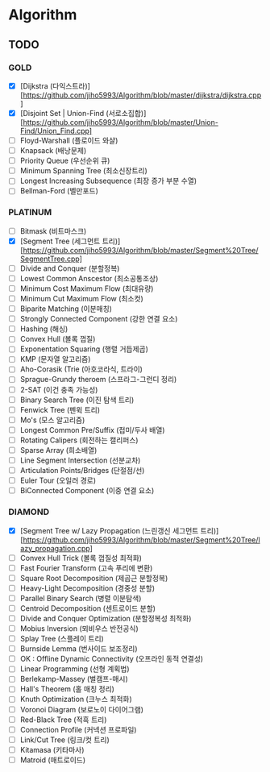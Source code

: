 # Algorithm

## TODO
### GOLD
- [X] [Dijkstra (다익스트라)][https://github.com/jiho5993/Algorithm/blob/master/dijkstra/dijkstra.cpp]
- [X] [Disjoint Set | Union-Find (서로소집합)][https://github.com/jiho5993/Algorithm/blob/master/Union-Find/Union_Find.cpp]
- [ ] Floyd-Warshall (플로이드 와샬)
- [ ] Knapsack (배낭문제)
- [ ] Priority Queue (우선순위 큐)
- [ ] Minimum Spanning Tree (최소신장트리)
- [ ] Longest Increasing Subsequence (최장 증가 부분 수열)
- [ ] Bellman-Ford (벨만포드)
### PLATINUM
- [ ] Bitmask (비트마스크)
- [X] [Segment Tree (세그먼트 트리)][https://github.com/jiho5993/Algorithm/blob/master/Segment%20Tree/SegmentTree.cpp]
- [ ] Divide and Conquer (분할정복)
- [ ] Lowest Common Anscestor (최소공통조상)
- [ ] Minimum Cost Maximum Flow (최대유량)
- [ ] Minimum Cut Maximum Flow (최소컷)
- [ ] Biparite Matching (이분매칭)
- [ ] Strongly Connected Component (강한 연결 요소)
- [ ] Hashing (해싱)
- [ ] Convex Hull (볼록 껍질)
- [ ] Exponentation Squaring (행렬 거듭제곱)
- [ ] KMP (문자열 알고리즘)
- [ ] Aho-Corasik (Trie (아호코라식, 트라이)
- [ ] Sprague-Grundy theroem (스프라그-그런디 정리)
- [ ] 2-SAT (이건 충족 가능성)
- [ ] Binary Search Tree (이진 탐색 트리)
- [ ] Fenwick Tree (펜윅 트리)
- [ ] Mo's (모스 알고리즘)
- [ ] Longest Common Pre/Suffix (접미/두사 배열)
- [ ] Rotating Calipers (회전하는 캘리퍼스)
- [ ] Sparse Array (희소배열)
- [ ] Line Segment Intersection (선분교차)
- [ ] Articulation Points/Bridges (단절점/선)
- [ ]  Euler Tour (오일러 경로)
- [ ] BiConnected Component (이중 연결 요소)
### DIAMOND
- [X] [Segment Tree w/ Lazy Propagation (느린갱신 세그먼트 트리)][https://github.com/jiho5993/Algorithm/blob/master/Segment%20Tree/lazy_propagation.cpp]
- [ ] Convex Hull Trick (볼록 껍질성 최적화)
- [ ] Fast Fourier Transform (고속 푸리에 변환)
- [ ] Square Root Decomposition (제곱근 분할정복)
- [ ] Heavy-Light Decomposition (경중성 분할)
- [ ] Parallel Binary Search (병렬 이분탐색)
- [ ] Centroid Decomposition (센트로이드 분할)
- [ ] Divide and Conquer Optimization (분할정복성 최적화)
- [ ] Mobius Inversion (뫼비우스 반전공식)
- [ ] Splay Tree (스플레이 트리)
- [ ] Burnside Lemma (번사이드 보조정리)
- [ ] OK : Offline Dynamic Connectivity (오프라인 동적 연결성)
- [ ] Linear Programming (선형 계획법)
- [ ] Berlekamp-Massey (벌캠프-매시)
- [ ] Hall's Theorem (홀 매칭 정리)
- [ ] Knuth Optimization (크누스 최적화)
- [ ] Voronoi Diagram (보로노이 다이어그램)
- [ ] Red-Black Tree (적흑 트리)
- [ ] Connection Profile (커넥션 프로파일)
- [ ] Link/Cut Tree (링크/컷 트리)
- [ ] Kitamasa (키타마사)
- [ ] Matroid (매트로이드)